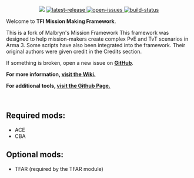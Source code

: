 <p align="center">
    <img src="https://i.imgur.com/Lq5Do49.png">
    <a href="https://github.com/Misfit-Ha/MalFramework-m/releases/latest">
        <img src="https://img.shields.io/github/v/release/Misfit-Ha/MalFramework-m?label=latest%20release" alt="latest-release">
    </a>
        <a href="https://github.com/Misfit-Ha/MalFramework-m/issues">
        <img src="https://img.shields.io/github/issues/Misfit-Ha/MalFramework-m" alt="open-issues">
    </a>
    <a href="https://github.com/Malbryn/Misfit-Ha/MalFramework-m/workflows/build.yml">
        <img src="https://img.shields.io/github/workflow/status/Misfit-Ha/MalFramework-m/Build" alt="build-status">
    </a>
</p>

Welcome to **TFI Mission Making Framework**.

This is a fork of Malbryn's Mission Framework
This framework was designed to help mission-makers create complex PvE and TvT scenarios in Arma 3.
Some scripts have also been integrated into the framework. Their original authors were given credit in the Credits section.

If something is broken, open a new issue on **[GitHub](https://github.com/Misfit-Ha/MalFramework-m/issues)**.
</br>

**For more information, [visit the Wiki.](https://github.com/Misfit-Ha/MalFramework-m/wiki)**

**For additional tools, [visit the Github Page.](https://misfit-ha.github.io/MalFramework-m)**

</br>

## Required mods:

-   ACE
-   CBA

## Optional mods:

-   TFAR (required by the TFAR module)
